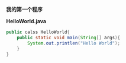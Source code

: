 

**我的第一个程序**

**HelloWorld.java**

```java
public calss HelloWorld{
    public static void main(String[] args){
        System.out.printlen("Hello World");
    }
}
```

